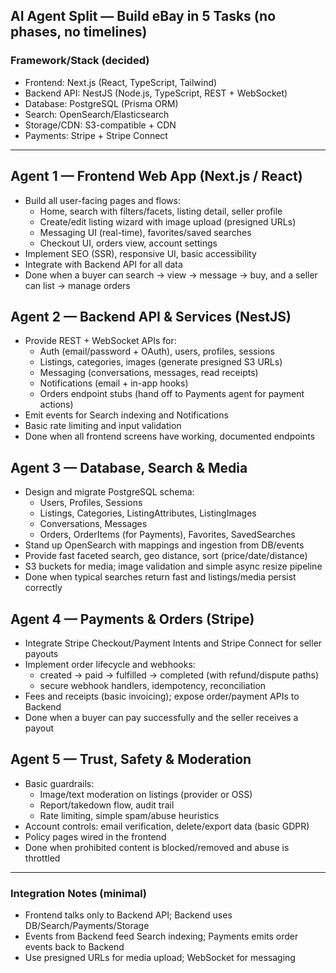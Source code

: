 ## AI Agent Split — Build eBay in 5 Tasks (no phases, no timelines)

### Framework/Stack (decided)
- Frontend: Next.js (React, TypeScript, Tailwind)
- Backend API: NestJS (Node.js, TypeScript, REST + WebSocket)
- Database: PostgreSQL (Prisma ORM)
- Search: OpenSearch/Elasticsearch
- Storage/CDN: S3-compatible + CDN
- Payments: Stripe + Stripe Connect

---

## Agent 1 — Frontend Web App (Next.js / React)
- Build all user-facing pages and flows:
  - Home, search with filters/facets, listing detail, seller profile
  - Create/edit listing wizard with image upload (presigned URLs)
  - Messaging UI (real-time), favorites/saved searches
  - Checkout UI, orders view, account settings
- Implement SEO (SSR), responsive UI, basic accessibility
- Integrate with Backend API for all data
- Done when a buyer can search → view → message → buy, and a seller can list → manage orders

## Agent 2 — Backend API & Services (NestJS)
- Provide REST + WebSocket APIs for:
  - Auth (email/password + OAuth), users, profiles, sessions
  - Listings, categories, images (generate presigned S3 URLs)
  - Messaging (conversations, messages, read receipts)
  - Notifications (email + in-app hooks)
  - Orders endpoint stubs (hand off to Payments agent for payment actions)
- Emit events for Search indexing and Notifications
- Basic rate limiting and input validation
- Done when all frontend screens have working, documented endpoints

## Agent 3 — Database, Search & Media
- Design and migrate PostgreSQL schema:
  - Users, Profiles, Sessions
  - Listings, Categories, ListingAttributes, ListingImages
  - Conversations, Messages
  - Orders, OrderItems (for Payments), Favorites, SavedSearches
- Stand up OpenSearch with mappings and ingestion from DB/events
- Provide fast faceted search, geo distance, sort (price/date/distance)
- S3 buckets for media; image validation and simple async resize pipeline
- Done when typical searches return fast and listings/media persist correctly

## Agent 4 — Payments & Orders (Stripe)
- Integrate Stripe Checkout/Payment Intents and Stripe Connect for seller payouts
- Implement order lifecycle and webhooks:
  - created → paid → fulfilled → completed (with refund/dispute paths)
  - secure webhook handlers, idempotency, reconciliation
- Fees and receipts (basic invoicing); expose order/payment APIs to Backend
- Done when a buyer can pay successfully and the seller receives a payout

## Agent 5 — Trust, Safety & Moderation
- Basic guardrails:
  - Image/text moderation on listings (provider or OSS)
  - Report/takedown flow, audit trail
  - Rate limiting, simple spam/abuse heuristics
- Account controls: email verification, delete/export data (basic GDPR)
- Policy pages wired in the frontend
- Done when prohibited content is blocked/removed and abuse is throttled

---

### Integration Notes (minimal)
- Frontend talks only to Backend API; Backend uses DB/Search/Payments/Storage
- Events from Backend feed Search indexing; Payments emits order events back to Backend
- Use presigned URLs for media upload; WebSocket for messaging


